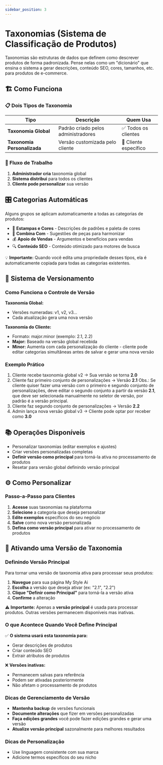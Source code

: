 ```yaml
---
sidebar_position: 3
---
```


# Taxonomias (Sistema de Classificação de Produtos)

Taxonomias são estruturas de dados que definem como descrever produtos de forma padronizada. Pense nelas como um "dicionário" que ensina o sistema a gerar descrições, conteúdo SEO, cores, tamanhos, etc. para produtos de e-commerce.

## 🏗️ Como Funciona

### 📋 Dois Tipos de Taxonomia

| Tipo | Descrição | Quem Usa |
|------|-----------|----------|
| **Taxonomia Global** | Padrão criado pelos administradores | ✅ Todos os clientes |
| **Taxonomia Personalizada** | Versão customizada pelo cliente | 👤 Cliente específico |

### 🔄 Fluxo de Trabalho

1. **Administrador cria** taxonomia global
2. **Sistema distribui** para todos os clientes
3. **Cliente pode personalizar** sua versão

## 🎛️ Categorias Automáticas

Alguns grupos se aplicam automaticamente a todas as categorias de produtos:

- 🎨 **Estampas e Cores** - Descrições de padrões e paleta de cores
- 👔 **Combina Com** - Sugestões de peças para harmonizar
- 💰 **Apoio de Vendas** - Argumentos e benefícios para vendas
- 🔍 **Conteúdo SEO** - Conteúdo otimizado para motores de busca

💡 **Importante:** Quando você edita uma propriedade desses tipos, ela é automaticamente copiada para todas as categorias existentes.

## 🔢 Sistema de Versionamento

### Como Funciona o Controle de Versão

**Taxonomia Global:**
- Versões numeradas: v1, v2, v3...
- Cada atualização gera uma nova versão

**Taxonomia do Cliente:**
- Formato: major.minor (exemplo: 2.1, 2.2)
- **Major:** Baseado na versão global recebida
- **Minor:** Aumenta com cada personalização do cliente - cliente pode editar categorias simultâneas antes de salvar e gerar uma nova versão

### Exemplo Prático

1. Cliente recebe taxonomia global v2 → Sua versão se torna **2.0**
2. Cliente faz primeiro conjunto de personalizações → Versão **2.1**
Obs.: Se cliente quiser fazer uma versão com o primeiro e segundo conjunto de personalizações, deve editar o segundo conjunto a partir da versão **2.1**, que deve ser selecionada manualmente no seletor de versão, por padrão é a versão principal.
3. Cliente faz segundo conjunto de personalizações → Versão **2.2**
4. Admin lança nova versão global v3 → Cliente pode optar por receber como **3.0**

## 📚 Operações Disponíveis

- Personalizar taxonomias (editar exemplos e ajustes)
- Criar versões personalizadas completas
- **Definir versão como principal** para torná-la ativa no processamento de produtos
- Resetar para versão global definindo versão principal

## ⚙️ Como Personalizar

### Passo-a-Passo para Clientes

1. **Acesse** suas taxonomias na plataforma
2. **Selecione** a categoria que deseja personalizar
3. **Edite exemplos** específicos do seu negócio
4. **Salve** como nova versão personalizada
5. **Defina como versão principal** para ativar no processamento de produtos

## 🎯 Ativando uma Versão de Taxonomia

### Definindo Versão Principal

Para tornar uma versão de taxonomia ativa para processar seus produtos:

1. **Navegue** para sua página My Style Ai
2. **Escolha** a versão que deseja ativar (ex: "2.1", "2.2")
3. **Clique "Definir como Principal"** para torná-la a versão ativa
4. **Confirme** a alteração

⚠️ **Importante:** Apenas a **versão principal** é usada para processar produtos. Outras versões permanecem disponíveis mas inativas.

### O que Acontece Quando Você Define Principal

✅ **O sistema usará esta taxonomia para:**
- Gerar descrições de produtos
- Criar conteúdo SEO
- Extrair atributos de produtos

❌ **Versões inativas:**
- Permanecem salvas para referência
- Podem ser ativadas posteriormente
- Não afetam o processamento de produtos

### Dicas de Gerenciamento de Versão

- **Mantenha backup** de versões funcionais
- **Documente alterações** que fizer em versões personalizadas
- **Faça edições grandes** você pode fazer edições grandes e gerar uma versão
- **Atualize versão principal** sazonalmente para melhores resultados

### Dicas de Personalização

- Use linguagem consistente com sua marca
- Adicione termos específicos do seu nicho